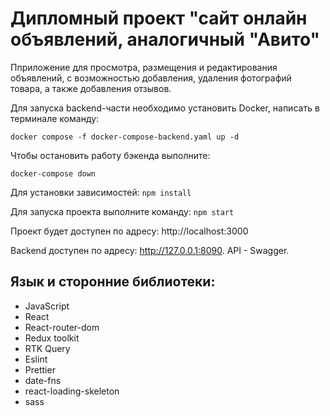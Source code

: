 # Дипломный проект "сайт онлайн объявлений, аналогичный "Авито"

Пприложение для просмотра, размещения и редактирования объявлений, с возможностью добавления, удаления фотографий товара, а также добавления отзывов.

Для запуска backend-части необходимо установить Docker, написать в терминале команду:

`docker compose -f docker-compose-backend.yaml up -d`

Чтобы остановить работу бэкенда выполните:

`docker-compose down`

Для установки зависимостей:
`npm install`

Для запуска проекта выполните команду:
`npm start`

Проект будет доступен по адресу: http://localhost:3000

Backend доступен по адресу: http://127.0.0.1:8090. API - Swagger.

## Язык и cторонние библиотеки:
- JavaScript
- React
- React-router-dom
- Redux toolkit
- RTK Query
- Eslint
- Prettier
- date-fns
- react-loading-skeleton
- sass